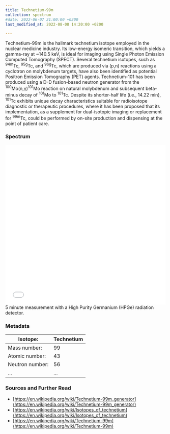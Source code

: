 ```yaml
---
title: Technetium-99m
collection: spectrum
#date: 2022-06-07 21:00:00 +0200
last_modified_at: 2022-08-08 14:20:00 +0200

---
```


Technetium-99m is the hallmark technetium isotope employed in the nuclear medicine industry. Its low-energy isomeric transition, which yields a gamma-ray at ~140.5 keV, is ideal for imaging using Single Photon Emission Computed Tomography (SPECT). Several technetium isotopes, such as <sup>94m</sup>Tc, <sup>95g</sup>Tc, and <sup>96g</sup>Tc, which are produced via (p,n) reactions using a cyclotron on molybdenum targets, have also been identified as potential Positron Emission Tomography (PET) agents. Technetium-101 has been produced using a D-D fusion-based neutron generator from the <sup>100</sup>Mo(n,γ)<sup>101</sup>Mo reaction on natural molybdenum and subsequent beta-minus decay of <sup>101</sup>Mo to <sup>101</sup>Tc. Despite its shorter-half life (i.e., 14.22 min), <sup>101</sup>Tc exhibits unique decay characteristics suitable for radioisotope diagnostic or therapeutic procedures, where it has been proposed that its implementation, as a supplement for dual-isotopic imaging or replacement for <sup>99m</sup>Tc, could be performed by on-site production and dispensing at the point of patient care.

### Spectrum

<iframe width="100%" height="500" src="/assets/spectra/Tc-99m.html" title="Tc-99m gamma spectrum" frameborder="0" allowfullscreen></iframe>
5 minute measurement with a High Purity Germanium (HPGe) radiation detector.

### Metadata

| Isotope: | Technetium |
| --- | --- |
| Mass number: | 99 |
| Atomic number: | 43 |
| Neutron number: | 56 |
| ... | ... |

### Sources and Further Read

- [https://en.wikipedia.org/wiki/Technetium-99m_generator](https://en.wikipedia.org/wiki/Technetium-99m_generator)
- [https://en.wikipedia.org/wiki/Isotopes_of_technetium](https://en.wikipedia.org/wiki/Isotopes_of_technetium)
- [https://en.wikipedia.org/wiki/Technetium-99m](https://en.wikipedia.org/wiki/Technetium-99m)


